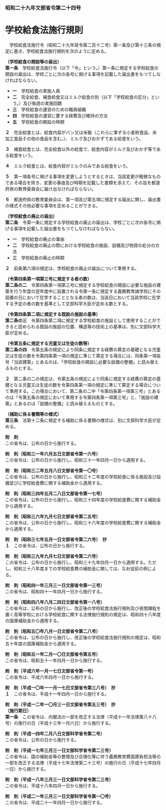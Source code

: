 ### 昭和二十九年文部省令第二十四号  
# 学校給食法施行規則  
　学校給食法施行令（昭和二十九年政令第二百十二号）第一条及び第十三条の規定に基き、学校給食法施行規則を次のように定める。  
  
**（学校給食の開設等の届出）**  
**第一条**　学校給食法施行令（以下「令」という。）第一条に規定する学校給食の開設の届出は、学校ごとに次の各号に掲げる事項を記載した届出書をもつてしなければならない。  
* **一**　学校給食の実施人員  
* **二**　完全給食、補食給食又はミルク給食の別（以下「学校給食の区分」という。）及び毎週の実施回数  
* **三**　学校給食の運営のための職員組織  
* **四**　学校給食の運営に要する経費及び維持の方法  
* **五**　学校給食の開設の時期  
  
**２**　完全給食とは、給食内容がパン又は米飯（これらに準ずる小麦粉食品、米加工食品その他の食品を含む。）、ミルク及びおかずである給食をいう。  
  
**３**　補食給食とは、完全給食以外の給食で、給食内容がミルク及びおかず等である給食をいう。  
  
**４**　ミルク給食とは、給食内容がミルクのみである給食をいう。  
  
**５**　第一項各号に掲げる事項を変更しようとするときは、当該変更が軽微なものである場合を除き、変更の事由及び時期を記載した書類を添えて、その旨を都道府県の教育委員会に届け出なければならない。  
  
**６**　都道府県の教育委員会は、第一項及び第五項に規定する届出に関し、届出書の様式その他必要な事項を定めることができる。  
  
**（学校給食の廃止の届出）**  
**第二条**　令第一条に規定する学校給食の廃止の届出は、学校ごとに次の各号に掲げる事項を記載した届出書をもつてしなければならない。  
* **一**　学校給食の廃止の事由  
* **二**　学校給食の廃止の際における学校給食の施設、設備及び物資の処分の方法  
* **三**　学校給食の廃止の時期  
  
**２**　前条第六項の規定は、学校給食の廃止の届出について準用する。  
  
**（令第四条第一項第三号に規定する者の数）**  
**第二条の二**　令第四条第一項第三号に規定する学校給食の開設に必要な施設の建築を行う年度の翌年度中に設置される令第一条に規定する義務教育諸学校にその設置の日において在学することとなる者の数は、当該日において当該学校に在学する予定の者の数を基準として文部科学大臣が定める数とする。  
  
**（令第四条第二項に規定する既設の施設の基準）**  
**第二条の三**　令第四条第二項に規定する学校給食の施設として使用することができると認められる既設の施設の位置、構造等の技術上の基準は、別に文部科学大臣が定める。  
  
**（令第五条に規定する児童又は生徒の数等）**  
**第二条の四**　令第五条の規定により同条に規定する経費の算定の基礎となる児童又は生徒の数を令第四条第一項の規定に準じて算定する場合には、同条第一項各号「当該建築」とあるのは、「学校給食の開設に必要な設備の整備」と読み替えるものとする。  
  
**２**　第二条の二の規定は、令第五条の規定により同条に規定する経費の算定の基礎となる児童又は生徒の数を令第四条第一項の規定に準じて算定する場合について準用する。この場合において、第二条の二中「令第四条第一項第三号」とあるのは「令第五条の規定において準用する令第四条第一項第三号」と、「施設の建築」とあるのは「設備の整備」と読み替えるものとする。  
  
**（補助に係る書類等の様式）**  
**第三条**　法第十二条に規定する補助に係る書類の様式は、別に文部科学大臣が定める。  
  
**附　則**  
この省令は、公布の日から施行する。  
  
**附　則（昭和三一年六月五日文部省令第一六号）**  
この省令は、公布の日から施行し、昭和三十一年四月一日から適用する。  
  
**附　則（昭和三二年五月八日文部省令第一〇号）**  
この省令は、公布の日から施行し、昭和三十二年度の学校給食に係る施設及び設備並びに学校給食費に関する補助金から適用する。  
  
**附　則（昭和三四年五月二八日文部省令第一七号）**  
この省令は、公布の日から施行し、昭和三十四年度の学校給食費に関する補助金から適用する。  
  
**附　則（昭和三六年九月七日文部省令第二五号）**  
この省令は、公布の日から施行し、昭和三十六年度の学校給食費に関する補助金から適用する。  
  
**附　則（昭和三七年五月一日文部省令第二六号）　抄**  
**１**　この省令は、公布の日から施行する。  
  
**附　則（昭和三九年九月七日文部省令第二六号）**  
この省令は、公布の日から施行し、昭和三十九年四月一日から適用する。ただし、昭和三十八年度までの学校給食費の補助金に関しては、なお従前の例による。  
  
**附　則（昭和四一年三月三一日文部省令第一三号）**  
この省令は、昭和四十一年四月一日から施行する。  
  
**附　則（昭和四八年八月二四日文部省令第一八号）**  
この省令は、公布の日から施行し、改正後の学校給食法施行規則及び夜間課程を置く高等学校における学校給食に関する法律施行規則の規定は、昭和四十八年度の国庫補助金から適用する。  
  
**附　則（昭和五〇年八月一日文部省令第二八号）**  
この省令は、公布の日から施行し、改正後の学校給食法施行規則の規定は、昭和五十年度の国庫補助金から適用する。  
  
**附　則（昭和五一年二月一〇日文部省令第五号）**  
この省令は、昭和五十一年四月一日から施行する。  
  
**附　則（平成六年一月一七日文部省令第一号）**  
この省令は、平成六年四月一日から施行する。  
  
**附　則（平成一〇年一一月一七日文部省令第三八号）　抄**  
**１**　この省令は、平成十一年四月一日から施行する。  
  
**附　則（平成一二年一〇月三一日文部省令第五三号）　抄**  
**（施行期日）**  
**第一条**　この省令は、内閣法の一部を改正する法律（平成十一年法律第八十八号）の施行の日（平成十三年一月六日）から施行する。  
  
**附　則（平成一四年二月八日文部科学省令第二号）**  
この省令は、公布の日から施行する。  
  
**附　則（平成一七年三月三一日文部科学省令第二三号）**  
この省令は、国の補助金等の整理及び合理化等に伴う義務教育費国庫負担法等の一部を改正する法律（平成十七年法律第二十三号）の施行の日（平成十七年四月一日）から施行する。  
  
**附　則（平成一八年三月三一日文部科学省令第二三号）**  
この省令は、平成十八年四月一日から施行する。  
  
**附　則（平成二一年三月三一日文部科学省令第一〇号）**  
この省令は、平成二十一年四月一日から施行する。  
  
